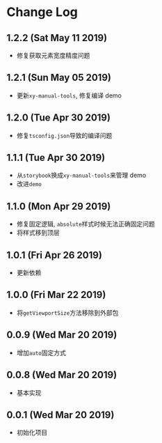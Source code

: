 # Change Log

## 1.2.2 (Sat May 11 2019)

-   修复获取元素宽度精度问题

## 1.2.1 (Sun May 05 2019)

-   更新`xy-manual-tools`, 修复编译 demo

## 1.2.0 (Tue Apr 30 2019)

-   修复`tsconfig.json`导致的编译问题

## 1.1.1 (Tue Apr 30 2019)

-   从`storybook`换成`xy-manual-tools`来管理 demo
-   改进`demo`

## 1.1.0 (Mon Apr 29 2019)

-   修复固定逻辑, `absolute`样式时候无法正确固定问题
-   将样式移到顶层

## 1.0.1 (Fri Apr 26 2019)

-   更新依赖

## 1.0.0 (Fri Mar 22 2019)

-   将`getViewportSize`方法移除到外部包

## 0.0.9 (Wed Mar 20 2019)

-   增加`auto`固定方式

## 0.0.8 (Wed Mar 20 2019)

-   基本实现

## 0.0.1 (Wed Mar 20 2019)

-   初始化项目
